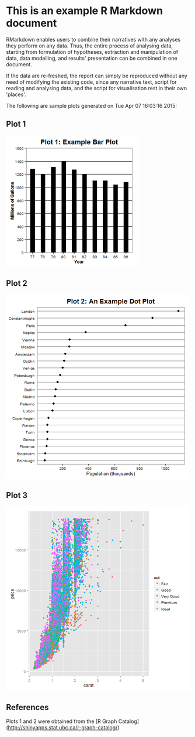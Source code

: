 This is an example R Markdown document
===============================================================================


RMarkdown enables users to combine their narratives with any analyses they perform on any data. Thus, the entire process of analysing data, starting from formulation of hypotheses, extraction and manipulation of data, data modelling, and results' presentation can be combined in one document.

If the data are re-freshed, the report can simply be reproduced without any need of modifying the existing code, since any narrative text, script for reading and analysing data, and the script for visualisation rest in their own 'places'.






The following are sample plots generated on Tue Apr 07 16:03:16 2015:

## Plot 1

![plot of chunk unnamed-chunk-3](assets/fig/unnamed-chunk-3-1.png) 

## Plot 2

![plot of chunk unnamed-chunk-4](assets/fig/unnamed-chunk-4-1.png) 

## Plot 3

![plot of chunk unnamed-chunk-5](assets/fig/unnamed-chunk-5-1.png) 

## References
Plots 1 and 2 were obtained from the [R Graph Catalog] (http://shinyapps.stat.ubc.ca/r-graph-catalog/)

